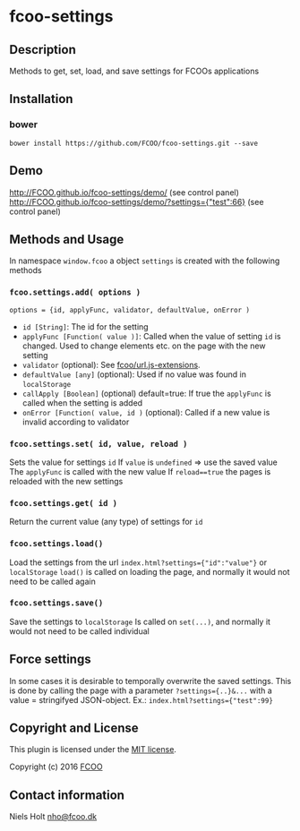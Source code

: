 # fcoo-settings
>


## Description
Methods to get, set, load, and save settings for FCOOs applications

## Installation
### bower
`bower install https://github.com/FCOO/fcoo-settings.git --save`

## Demo
http://FCOO.github.io/fcoo-settings/demo/  (see control panel)
http://FCOO.github.io/fcoo-settings/demo/?settings={"test":66}  (see control panel)

## Methods and Usage
In namespace `window.fcoo` a object `settings` is created with the following methods

### `fcoo.settings.add( options )`
    options = {id, applyFunc, validator, defaultValue, onError )

- `id [String]`: The id for the setting
- `applyFunc [Function( value )]`: Called when the value of setting `id` is changed. Used to change elements etc. on the page with the new setting
- `validator` (optional): See [fcoo/url.js-extensions](https://github.com/FCOO/url.js-extensions#validatevalue-value-validator-).
- `defaultValue [any]` (optional): Used if no value was found in `localStorage`
- `callApply [Boolean]` (optional) default=true: If true the `applyFunc` is called when the setting is added
- `onError [Function( value, id )` (optional): Called if a new value is invalid according to validator



### `fcoo.settings.set( id, value, reload )`
Sets the value for settings `id`
If `value` is `undefined` => use the saved value
The `applyFunc` is called with the new value
If `reload==true` the pages is reloaded with the new settings

### `fcoo.settings.get( id )`
Return the current value (any type) of settings for `id`

### `fcoo.settings.load()`
Load the settings from the url `index.html?settings={"id":"value"}` or `localStorage`
`load()` is called on loading the page, and normally it would not need to be called again

### `fcoo.settings.save()`
Save the settings to `localStorage`
Is called on `set(...)`, and normally it would not need to be called individual

## Force settings
In some cases it is desirable to temporally overwrite the saved settings.
This is done by calling the page with a parameter `?settings={..}&...` with a value = stringifyed JSON-object.
Ex.: `index.html?settings={"test":99}`


## Copyright and License
This plugin is licensed under the [MIT license](https://github.com/FCOO/fcoo-settings/LICENSE).

Copyright (c) 2016 [FCOO](https://github.com/FCOO)

## Contact information

Niels Holt nho@fcoo.dk
